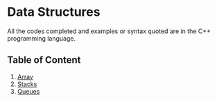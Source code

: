 # Data Structures

All the codes completed and examples or syntax quoted are in the C++ programming language.

## Table of Content

1. [Array](https://github.com/jainayu/Data-Structures/tree/master/Array)
2. [Stacks](https://github.com/jainayu/Data-Structures/tree/master/Stacks)
3. [Queues](https://github.com/jainayu/Data-Structures/tree/master/Queues)
